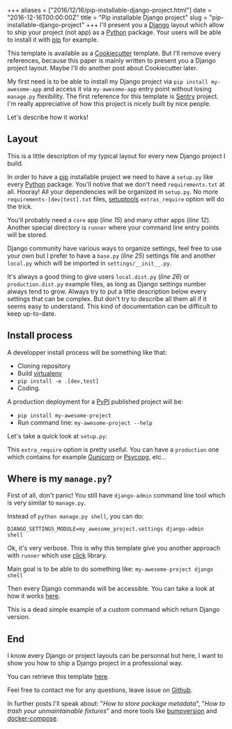 +++
aliases = ["2016/12/16/pip-installable-django-project.html"]
date = "2016-12-16T00:00:00Z"
title = "Pip installable Django project"
slug = "pip-installable-django-project"
+++
I'll present you a [Django][1] layout which allow to ship your project (not app) as a [Python][5] package. Your users will be able to install it with [pip][2] for example.

This template is available as a [Cookiecutter][3] template. But I'll remove every references, because this paper is mainly written to present you a Django project layout. Maybe I'll do another post about Cookiecutter later.

My first need is to be able to install my Django project via `pip install my-awesome-app` and access it via `my-awesome-app` entry point
without losing `manage.py` flexibility.
The first reference for this template is [Sentry][4] project. I'm really appreciative of how this project is nicely built by nice people.

Let's describe how it works!

## Layout

This is a little description of my typical layout for every new Django project I build.

<script src="https://gist.github.com/toxinu/55a8ad55bc184df754ee2b888d77f909.js"></script>

In order to have a [pip][2] installable project we need to have a `setup.py` like every [Python][5] package.
You'll notive that we don't need `requirements.txt` at all. Hooray! All your dependencies will be organized in `setup.py`.
No more `requirements-[dev|test].txt` files, [setuptools][6] `extras_require` option will do the trick.

You'll probably need a `core` app (*line 15*) and many other apps (*line 12*). Another special directory is `runner` where your
command line entry points will be stored.

Django community have various ways to organize settings, feel free to use your own but I prefer to have a `base.py` (*line 25*) settings file and another `local.py` which will be imported in `settings/__init__.py`.

It's always a good thing to give users `local.dist.py` (*line 26*) or `production.dist.py` example files, as long as Django settings number always tend to grow.
Always try to put a little description below every settings that can be complex. But don't try to describe all them all if it seems easy to understand.
This kind of documentation can be difficult to keep up-to-date.

<script src="https://gist.github.com/toxinu/2dad5ae47ec46bc6f6346b8312fad952.js"></script>

## Install process

A developper install process will be something like that:

* Cloning repository
* Build [virtualenv][7]
* `pip install -e .[dev,test]`
* Coding.

A production deployment for a [PyPI][8] published project will be:

* `pip install my-awesome-project`
* Run command line: `my-awesome-project --help`

Let's take a quick look at `setup.py`:

<script src="https://gist.github.com/toxinu/9af5e8a6d99c2134ddbb5a3c73c422a2.js"></script>

This `extra_require` option is pretty useful. You can have a `production`
one which contains for example [Gunicorn][9] or [Psycopg][10], etc...

## Where is my `manage.py`?

First of all, don't panic! You still have `django-admin` command line tool which is very similar to `manage.py`.

Instead of `python manage.py shell`, you can do:

<code>DJANGO_SETTINGS_MODULE=my_awesome_project.settings django-admin shell</code>

Ok, it's very verbose. This is why this template give you another approach with `runner` which use [click][11] library.

Main goal is to be able to do something like:
<code>my-awesome-project django shell</code>

Then every Django commands will be accessible. You can take a look at how it works [here][12].

This is a dead simple example of a custom command which return Django version.

<script src="https://gist.github.com/toxinu/e67c5319355419ea070a753b20f86897.js"></script>

## End

I know every Django or project layouts can be personnal but here, I want
to show you how to ship a Django project in a professional way.

You can retrieve this template [here][16].

Feel free to contact me for any questions, leave issue on [Github][12].

In further posts I'll speak about: "*How to store package metadata*", "*How to trash your unmaintainable fixtures*" and more tools like [bumpversion][14] and [docker-compose][15].

[1]: https://www.djangoproject.com/
[2]: https://pip.pypa.io/en/stable/
[3]: https://cookiecutter.readthedocs.io/en/latest/
[4]: https://github.com/getsentry/sentry
[5]: https://www.python.org/
[6]: https://setuptools.readthedocs.io/en/latest/
[7]: https://virtualenv.pypa.io/en/stable/
[8]: https://pypi.org/
[9]: http://gunicorn.org/
[10]: http://initd.org/psycopg/docs/
[11]: http://click.pocoo.org/
[12]: https://github.com/toxinu/cookiecutter-django/blob/59daaaebe9c1828dfab1beb7f7c8a22c4376ce7b/%7B%7B%20cookiecutter.package_name%20%7D%7D/src/%7B%7B%20cookiecutter.module_name%20%7D%7D/runner/commands/django.py
[14]: https://github.com/peritus/bumpversion
[15]: https://www.docker.com/products/docker-compose
[16]: https://github.com/toxinu/cookiecutter-django/
